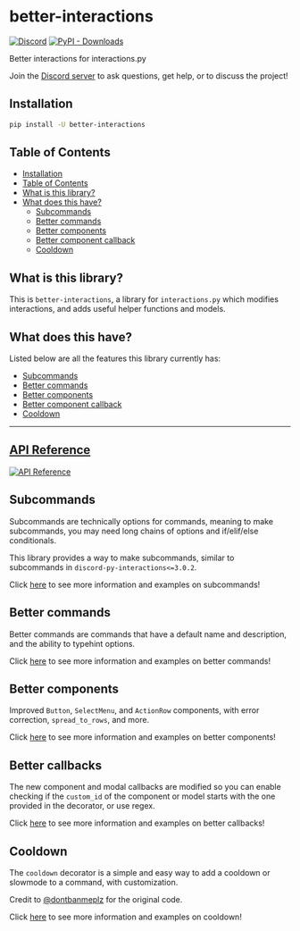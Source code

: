 # better-interactions

[![Discord](https://img.shields.io/discord/924871439776108544?color=blue&label=discord&style=for-the-badge)](https://discord.gg/Y78bpT5aNv) [![PyPI - Downloads](https://img.shields.io/pypi/dm/interactions-better-components?color=blue&style=for-the-badge)](https://pypi.org/project/better-interactions/)

Better interactions for interactions.py

Join the [Discord server](https://discord.gg/Y78bpT5aNv) to ask questions, get help, or to discuss the project!

## Installation

```bash
pip install -U better-interactions
```

## Table of Contents

- [Installation](#installation)
- [Table of Contents](#table-of-contents)
- [What is this library?](#what-is-this-library)
- [What does this have?](#what-does-this-have)
  - [Subcommands](#subcommands)
  - [Better commands](#better-commands)
  - [Better components](#better-components)
  - [Better component callback](#better-component-callback)
  - [Cooldown](#cooldown)

## What is this library?

This is `better-interactions`, a library for `interactions.py` which modifies interactions, and adds useful helper functions and models.

## What does this have?

Listed below are all the features this library currently has:

- [Subcommands](#subcommands)
- [Better commands](#better-commands)
- [Better components](#better-components)
- [Better component callback](#better-component-callback)
- [Cooldown](#cooldown)

---------------------

## [API Reference](./API-Reference)

[![API Reference](https://img.shields.io/badge/API-Reference-blue.svg)](./API-Reference)

## Subcommands

Subcommands are technically options for commands, meaning to make subcommands, you may need long chains of options and if/elif/else conditionals.

This library provides a way to make subcommands, similar to subcommands in `discord-py-interactions<=3.0.2`.

Click [here](./Subcommands) to see more information and examples on subcommands!

## Better commands

Better commands are commands that have a default name and description, and the ability to typehint options.

Click [here](./Better-commands) to see more information and examples on better commands!

## Better components

Improved `Button`, `SelectMenu`, and `ActionRow` components, with error correction, `spread_to_rows`, and more.

Click [here](./Better-components) to see more information and examples on better components!

## Better callbacks

The new component and modal callbacks are modified so you can enable checking if the `custom_id` of the component or model starts with the one provided in the decorator, or use regex.

Click [here](./Better-callbacks) to see more information and examples on better callbacks!

## Cooldown

The `cooldown` decorator is a simple and easy way to add a cooldown or slowmode to a command, with customization.

Credit to [@dontbanmeplz](https://github.com/dontbanmeplz) for the original code.

Click [here](./Cooldown) to see more information and examples on cooldown!
